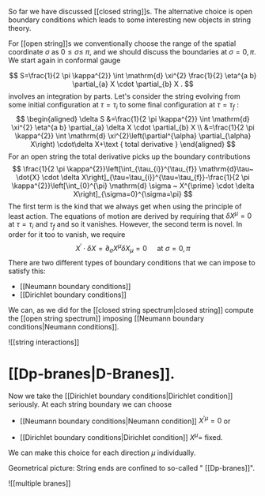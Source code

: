 
So far we have discussed [[closed string]]s. The alternative choice is open boundary conditions which leads to some interesting new objects in string theory.

For [[open string]]s we conventionally choose the range of the spatial coordinate $\sigma$ as $0 \leq \sigma \leq$ $\pi$, and we should discuss the boundaries at $\sigma=0, \pi$. We start again in conformal gauge

$$
S=\frac{1}{2 \pi \kappa^{2}} \int \mathrm{d} \xi^{2} \frac{1}{2} \eta^{a b} \partial_{a} X \cdot \partial_{b} X .
$$
involves an integration by parts. Let's consider the string evolving from some initial configuration at $\tau=\tau_{i}$ to some final configuration at $\tau=\tau_{f}$ :
$$
\begin{aligned}
\delta S &=\frac{1}{2 \pi \kappa^{2}} \int \mathrm{d} \xi^{2} \eta^{a b} \partial_{a} \delta X \cdot \partial_{b} X \\
&=\frac{1}{2 \pi \kappa^{2}} \int \mathrm{d} \xi^{2}\left(\partial^{\alpha} \partial_{\alpha} X\right)  \cdot\delta X+\text { total derivative }
\end{aligned}
$$
For an open string the total derivative picks up the boundary contributions
$$
\frac{1}{2 \pi \kappa^{2}}\left[\int_{\tau_{i}}^{\tau_{f}} \mathrm{d}\tau~ \dot{X} \cdot \delta X\right]_{\tau=\tau_{i}}^{\tau=\tau_{f}}-\frac{1}{2 \pi \kappa^{2}}\left[\int_{0}^{\pi} \mathrm{d} \sigma ~ X^{\prime} \cdot \delta X\right]_{\sigma=0}^{\sigma=\pi}
$$
The first term is the kind that we always get when using the principle of least action. The equations of motion are derived by requiring that $\delta X^{\mu}=0$ at $\tau=\tau_{i}$ and $\tau_{f}$ and so it vanishes. However, the second term is novel. In order for it too to vanish, we require
$$
X^{\prime} \cdot \delta X=\partial_{\sigma} X^{\mu} \delta X_{\mu}=0 \quad \text { at } \sigma=0, \pi
$$
There are two different types of boundary conditions that we can impose to satisfy this:
- [[Neumann boundary conditions]]
- [[Dirichlet boundary conditions]]

We can, as we did for the [[closed string spectrum|closed string]] compute the [[open string spectrum]] imposing [[Neumann boundary conditions|Neumann conditions]].


![[string interactions]]


# [[Dp-branes|D-Branes]]. 
Now we take the [[Dirichlet boundary conditions|Dirichlet condition]] seriously. At each string boundary we can choose

- [[Neumann boundary conditions|Neumann condition]] $X^{\prime \mu}=0$ or

- [[Dirichlet boundary conditions|Dirichlet condition]] $X^{\mu}=$ fixed.

We can make this choice for each direction $\mu$ individually.

Geometrical picture: String ends are confined to so-called " [[Dp-branes]]".



![[multiple branes]]